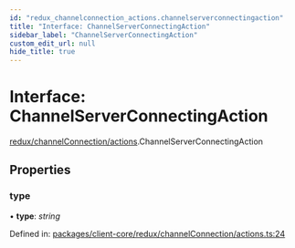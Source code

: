 ```yaml
---
id: "redux_channelconnection_actions.channelserverconnectingaction"
title: "Interface: ChannelServerConnectingAction"
sidebar_label: "ChannelServerConnectingAction"
custom_edit_url: null
hide_title: true
---
```


# Interface: ChannelServerConnectingAction

[redux/channelConnection/actions](../modules/redux_channelconnection_actions.md).ChannelServerConnectingAction

## Properties

### type

• **type**: *string*

Defined in: [packages/client-core/redux/channelConnection/actions.ts:24](https://github.com/xr3ngine/xr3ngine/blob/56376a778/packages/client-core/redux/channelConnection/actions.ts#L24)
